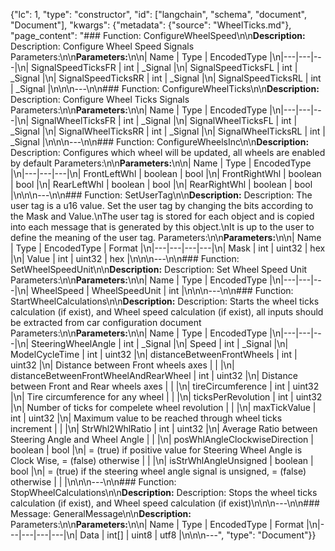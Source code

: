 {"lc": 1, "type": "constructor", "id": ["langchain", "schema", "document", "Document"], "kwargs": {"metadata": {"source": "WheelTicks.md"}, "page_content": "### Function: ConfigureWheelSpeed\n\n**Description:** Description: Configure Wheel Speed Signals Parameters:\n\n**Parameters:**\n\n| Name | Type | EncodedType |\n|---|---|---|\n| SignalSpeedTicksFR | int | _Signal |\n| SignalSpeedTicksFL | int | _Signal |\n| SignalSpeedTicksRR | int | _Signal |\n| SignalSpeedTicksRL | int | _Signal |\n\n\n---\n\n### Function: ConfigureWheelTicks\n\n**Description:** Description: Configure Wheel Ticks Signals Parameters:\n\n**Parameters:**\n\n| Name | Type | EncodedType |\n|---|---|---|\n| SignalWheelTicksFR | int | _Signal |\n| SignalWheelTicksFL | int | _Signal |\n| SignalWheelTicksRR | int | _Signal |\n| SignalWheelTicksRL | int | _Signal |\n\n\n---\n\n### Function: ConfigureWheelsInc\n\n**Description:** Description: Configures which wheel will be updated, all wheels are enabled by default Parameters:\n\n**Parameters:**\n\n| Name | Type | EncodedType |\n|---|---|---|\n| FrontLeftWhl | boolean | bool |\n| FrontRightWhl | boolean | bool |\n| RearLeftWhl | boolean | bool |\n| RearRightWhl | boolean | bool |\n\n\n---\n\n### Function: SetUserTag\n\n**Description:** Description: The user tag is a u16 value. Set the user tag by changing the bits according to the Mask and Value.\nThe user tag is stored for each object and is copied into each message that is generated by this object.\nIt is up to the user to define the meaning of the user tag. Parameters:\n\n**Parameters:**\n\n| Name | Type | EncodedType | Format |\n|---|---|---|---|\n| Mask | int | uint32 | hex |\n| Value | int | uint32 | hex |\n\n\n---\n\n### Function: SetWheelSpeedUnit\n\n**Description:** Description: Set Wheel Speed Unit Parameters:\n\n**Parameters:**\n\n| Name | Type | EncodedType |\n|---|---|---|\n| WheelSpeed | WheelSpeedUnit | int |\n\n\n---\n\n### Function: StartWheelCalculations\n\n**Description:** Description: Starts the wheel ticks calculation (if exist), and Wheel speed calculation (if exist), all inputs should be extracted from car configuration document Parameters:\n\n**Parameters:**\n\n| Name | Type | EncodedType |\n|---|---|---|\n| SteeringWheelAngle | int | _Signal |\n| Speed | int | _Signal |\n| ModelCycleTime | int | uint32 |\n| distanceBetweenFrontWheels | int | uint32 |\n| Distance between Front wheels axes |  |  |\n| distanceBetweenFrontWheelAndRearWheel | int | uint32 |\n| Distance between Front and Rear wheels axes |  |  |\n| tireCircumference | int | uint32 |\n| Tire circumference for any wheel |  |  |\n| ticksPerRevolution | int | uint32 |\n| Number of ticks for compelete wheel revolution |  |  |\n| maxTickValue | int | uint32 |\n| Maximum value to be reached through wheel ticks increment |  |  |\n| StrWhl2WhlRatio | int | uint32 |\n| Average Ratio between Steering Angle and Wheel Angle |  |  |\n| posWhlAngleClockwiseDirection | boolean | bool |\n| = (true) if positive value for Steering Wheel Angle is Clock Wise, = (false) otherwise |  |  |\n| isStrWhlAngleUnsigned | boolean | bool |\n| = (true) if the steering wheel angle signal is unsigned, = (false) otherwise |  |  |\n\n\n---\n\n### Function: StopWheelCalculations\n\n**Description:** Description: Stops the wheel ticks calculation (if exist), and Wheel speed calculation (if exist)\n\n\n---\n\n### Message: GeneralMessage\n\n**Description:** Parameters:\n\n**Parameters:**\n\n| Name | Type | EncodedType | Format |\n|---|---|---|---|\n| Data | int[] | uint8 | utf8 |\n\n\n---", "type": "Document"}}
